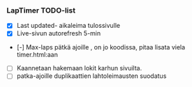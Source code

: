 ### LapTimer TODO-list

- [x] Last updated- aikaleima tulossivulle
- [x] Live-sivun autorefresh 5-min
- [-] Max-laps pätkä ajoille , on jo koodissa, pitaa lisata viela timer.html:aan
- [ ] Kaannetaan hakemaan lokit karhun sivuilta.
- [ ] patka-ajoille duplikaattien lahtoleimausten suodatus
